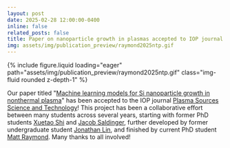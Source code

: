 ```yaml
---
layout: post
date: 2025-02-28 12:00:00-0400
inline: false
related_posts: false
title: Paper on nanoparticle growth in plasmas accepted to IOP journal
img: assets/img/publication_preview/raymond2025ntp.gif
---
```


<div class="row mt-4 justify-content-center">
    <div class="col-sm-12 col-md-6">
        {% include figure.liquid loading="eager" path="assets/img/publication_preview/raymond2025ntp.gif" class="img-fluid rounded z-depth-1" %}
    </div>
</div>

Our paper titled "[Machine learning models for Si nanoparticle growth in nonthermal plasma](https://iopscience.iop.org/article/10.1088/1361-6595/adbae1)" has been accepted to the IOP journal [Plasma Sources Science and Technology](https://iopscience.iop.org/journal/0963-0252)!
This project has been a collaborative effort between many students across several years, starting with former PhD students [Xuetao Shi](https://www.linkedin.com/in/xuetao-shi/) and [Jacob Saldinger](https://scholar.google.com/citations?user=hEtp2e8AAAAJ), further developed by former undergraduate student [Jonathan Lin](https://www.linkedin.com/in/linjonathan2001/), and finished by current PhD student [Matt Raymond](mraymond.info).
Many thanks to all involved!